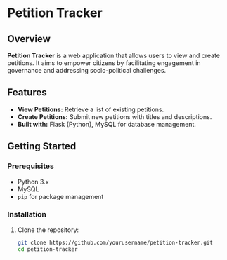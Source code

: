 # Petition Tracker

## Overview

**Petition Tracker** is a web application that allows users to view and create petitions. It aims to empower citizens by facilitating engagement in governance and addressing socio-political challenges.

## Features

- **View Petitions:** Retrieve a list of existing petitions.
- **Create Petitions:** Submit new petitions with titles and descriptions.
- **Built with:** Flask (Python), MySQL for database management.

## Getting Started

### Prerequisites

- Python 3.x
- MySQL
- `pip` for package management

### Installation

1. Clone the repository:

   ```bash
   git clone https://github.com/yourusername/petition-tracker.git
   cd petition-tracker
